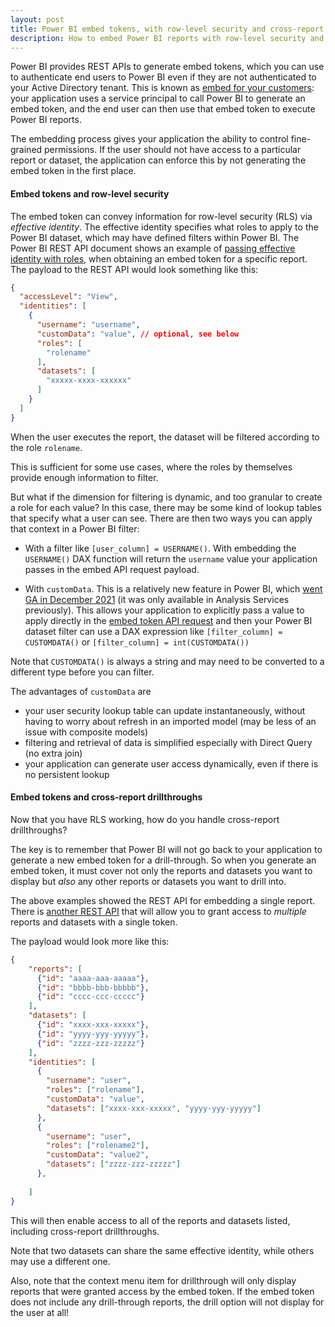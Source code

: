 ```yaml
---
layout: post
title: Power BI embed tokens, with row-level security and cross-report drillthroughs 
description: How to embed Power BI reports with row-level security and cross-report drillthroughs
---
```


Power BI provides REST APIs to generate embed tokens, which you can use to authenticate end users to Power
BI even if they are not authenticated to your Active Directory tenant.  This is known as [embed for your
customers](https://learn.microsoft.com/en-us/power-bi/developer/embedded/embed-sample-for-customers?tabs=net-core): your application uses a service principal to call Power BI to generate an embed token, and
the end user can then use that embed token to execute Power BI reports.

The embedding process gives your application the ability to control fine-grained permissions.  If the user
should not have access to a particular report or dataset, the application can enforce this by not 
generating the embed token in the first place.

#### Embed tokens and row-level security
The embed token can convey information for row-level security (RLS)
via _effective identity_.  The effective 
identity specifies what roles to apply to the Power BI dataset, which may have defined filters within Power
BI.  The Power BI REST API document shows an example of [passing effective identity with roles](https://learn.microsoft.com/en-us/rest/api/power-bi/embed-token/reports-generate-token-in-group#generate-a-report-embed-token-using-an-effective-identity-example), when obtaining an embed token for a specific report.  The payload to the REST API would look something like
this:

```json
{
  "accessLevel": "View",
  "identities": [
    {
      "username": "username",
      "customData": "value", // optional, see below
      "roles": [
        "rolename"
      ],
      "datasets": [
        "xxxxx-xxxx-xxxxxx"
      ]
    }
  ]
}
```

When the user executes the report, the dataset will be filtered according to the role `rolename`.

This is sufficient for some use cases, where the roles by themselves provide enough information to filter.

But what if the dimension for filtering is dynamic, and too granular to create a role for each value?  In 
this case, there may be some kind of lookup tables that specify what a user can see.  There are then two
ways you can apply that context in a Power BI filter:

* With a filter like `[user_column] = USERNAME()`.  With embedding the `USERNAME()` DAX function will 
return the `username` value your application passes in the embed API request payload.

* With `customData`.  This is a relatively new feature in Power BI, which [went GA in December 2021](https://powerbi.microsoft.com/en-sg/blog/the-customdata-feature-is-now-generally-available-in-power-bi/) (it was only available in Analysis Services previously).  This allows your application to explicitly pass a value to apply directly in the [embed token API request](https://learn.microsoft.com/en-us/rest/api/power-bi/embed-token/reports-generate-token-in-group#generate-a-report-embed-token-using-an-effective-identity-with-custom-data-for-azure-analysis-services-example) and then your Power BI dataset filter can use a DAX expression like 
  `[filter_column] = CUSTOMDATA()` or `[filter_column] = int(CUSTOMDATA())` 

Note that `CUSTOMDATA()` is always a string and may need to be converted to a different type before you can
filter.

The advantages of `customData` are
* your user security lookup table can update instantaneously, without having to worry about refresh in an imported model (may be less of an issue with composite models)
* filtering and retrieval of data is simplified especially with Direct Query (no extra join)
* your application can generate user access dynamically, even if there is no persistent lookup

#### Embed tokens and cross-report drillthroughs

Now that you have RLS working, how do you handle cross-report drillthroughs?

The key is to remember that Power BI will not go back to your application to generate a new embed token
for a drill-through.  So when you generate an embed token, it must cover not only the reports and 
datasets you want to display but _also_ any other reports or datasets you want to drill into.

The above examples showed the REST API for embedding a single report. There is [another REST API](https://learn.microsoft.com/en-us/rest/api/power-bi/embed-token/generate-token) 
that will allow you to grant access to _multiple_ reports and datasets with a single token.

The payload would look more like this:

```json
{
    "reports": [
      {"id": "aaaa-aaa-aaaaa"},
      {"id": "bbbb-bbb-bbbbb"},
      {"id": "cccc-ccc-ccccc"}
    ],
    "datasets": [
      {"id": "xxxx-xxx-xxxxx"},
      {"id": "yyyy-yyy-yyyyy"},
      {"id": "zzzz-zzz-zzzzz"}
    ],
    "identities": [
      {
        "username": "user",
        "roles": ["rolename"],
        "customData": "value",
        "datasets": ["xxxx-xxx-xxxxx", "yyyy-yyy-yyyyy"]
      },
      {
        "username": "user",
        "roles": ["rolename2"],
        "customData": "value2",
        "datasets": ["zzzz-zzz-zzzzz"]
      },
      
    ]
}
```
This will then enable access to all of the reports and datasets listed, including 
cross-report drillthroughs.

Note that two datasets can share the same effective identity, while others may use a different one.

Also, note that the context menu item for drillthrough will only display reports that were granted
access by the embed token.  If the embed token does not include any drill-through reports, the 
drill option will not display for the user at all!
